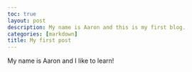 ```yaml
---
toc: true
layout: post
description: My name is Aaron and this is my first blog.
categories: [markdown]
title: My first post
---
```

My name is Aaron and I like to learn!


